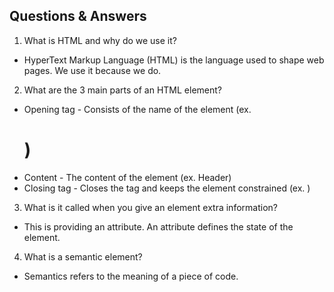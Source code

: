 ## Questions & Answers

1. What is HTML and why do we use it?
* HyperText Markup Language (HTML) is the language used to shape web pages. We use it because we do.

2. What are the 3 main parts of an HTML element?
* Opening tag - Consists of the name of the element (ex. <h1> )
* Content - The content of the element (ex. Header)
* Closing tag - Closes the tag and keeps the element constrained (ex. </h1>)


3. What is it called when you give an element extra information?
* This is providing an attribute. An attribute defines the state of the element.

4. What is a semantic element?
* Semantics refers to the meaning of a piece of code.
